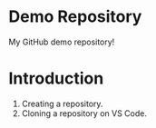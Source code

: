 # Demo Repository

My GitHub demo repository!


# Introduction

1.  Creating a repository.
2.  Cloning a repository on VS Code.